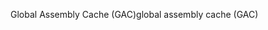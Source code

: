 <span data-ttu-id="0bdd1-101">Global Assembly Cache (GAC)</span><span class="sxs-lookup"><span data-stu-id="0bdd1-101">global assembly cache (GAC)</span></span>